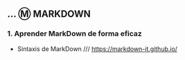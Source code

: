## ... Ⓜ️ MARKDOWN

<!-- En esta pagina aparece toda la sintaxis de Markdown y también su comparación con etiquetas de HTML. -->

### 1. Aprender MarkDown de forma eficaz

- Sintaxis de MarkDown /// <https://markdown-it.github.io/>
